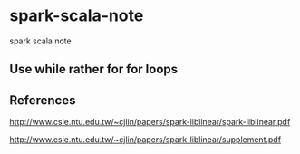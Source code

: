 # spark-scala-note
spark scala note


## Use while rather for for loops


## References

http://www.csie.ntu.edu.tw/~cjlin/papers/spark-liblinear/spark-liblinear.pdf

http://www.csie.ntu.edu.tw/~cjlin/papers/spark-liblinear/supplement.pdf
